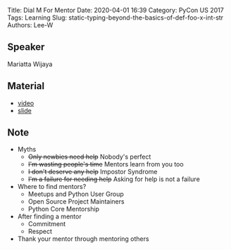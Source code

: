 Title: Dial M For Mentor
Date: 2020-04-01 16:39
Category: PyCon US 2017
Tags: Learning
Slug: static-typing-beyond-the-basics-of-def-foo-x-int-str
Authors: Lee-W

## Speaker
Mariatta Wijaya

## Material
* [video](https://www.youtube.com/watch?v=Wc1krFb5ifQ)
* [slide](https://noti.st/mariatta/Zjy4JG/slides)

## Note
* Myths
    * ~~Only newbies need help~~ Nobody's perfect
    * ~~I'm wasting people's time~~ Mentors learn from you too
    * ~~I don't deserve any help~~ Impostor Syndrome
    * ~~I'm a failure for needing help~~  Asking for help is not a failure
* Where to find mentors?
    * Meetups and Python User Group
    * Open Source Project Maintainers
    * Python Core Mentorship
* After finding a mentor
    * Commitment
    * Respect
* Thank your mentor through mentoring others
